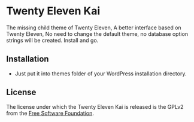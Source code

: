 Twenty Eleven Kai
=================

The missing child theme of Twenty Eleven, A better interface based on Twenty Eleven, No need to change the default theme, no database option strings will be created. Install and go.


Installation
------------

 * Just put it into themes folder of your WordPress installation directory.


License
-------

The license under which the Twenty Eleven Kai is released is the GPLv2 from the [Free Software Foundation][fsf].

[fsf]: http://www.fsf.org